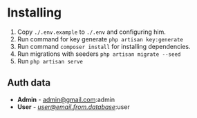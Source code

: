 # Installing

1. Copy `./.env.example` to `./.env` and configuring him.
2. Run command for key generate `php artisan key:generate`
3. Run command `composer install` for installing dependencies.
4. Run migrations with seeders `php artisan migrate --seed`
5. Run `php artisan serve`

Auth data 
---------
- **Admin** - admin@gmail.com:admin
- **User** - _<user@email.from.database>_:user

